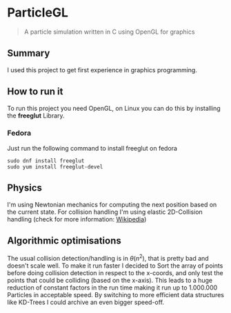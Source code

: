 # ParticleGL

> A particle simulation written in C using OpenGL for graphics

## Summary

I used this project to get first experience in graphics programming.

## How to run it

To run this project you need OpenGL, on Linux you can do this by installing the **freeglut** Library.

### Fedora

Just run the following command to install freeglut on fedora

```
sudo dnf install freeglut
sudo yum install freeglut-devel
```

## Physics

I'm using Newtonian mechanics for computing the next position based on the current state.
For collision handling I'm using elastic 2D-Collision handling (check for more information:
[Wikipedia](https://en.wikipedia.org/wiki/Elastic_collision))

## Algorithmic optimisations

The usual collision detection/handling is in $\theta(n^2)$, that is pretty bad and doesn't scale well. To make it run faster I decided to Sort the array of points before doing collision detection in respect to the x-coords, and only test the points that could be colliding (based on the x-axis). This leads to a huge reduction of constant factors in the run time making it run up to 1.000.000 Particles in acceptable speed.
By switching to more efficient data structures like KD-Trees I could archive an even bigger speed-off.

